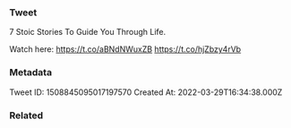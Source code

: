 ### Tweet
7 Stoic Stories To Guide You Through Life. 

Watch here: https://t.co/aBNdNWuxZB https://t.co/hjZbzy4rVb

### Metadata
Tweet ID: 1508845095017197570
Created At: 2022-03-29T16:34:38.000Z

### Related

